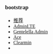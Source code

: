 <font face="SimSun" size=3 >

### bootstrap

- [推荐](https://www.cnblogs.com/renyi-fan/p/9989668.html)
- [AdminLTE](https://github.com/ColorlibHQ/AdminLTE)
- [Gentelella Admin](https://github.com/ColorlibHQ/gentelella)
- [Ace](https://github.com/bopoda/ace)
- [Clearmin](https://github.com/paomedia/clearmin)
- []()

</font>